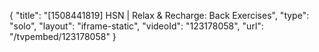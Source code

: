 {
    "title": "[1508441819] HSN | Relax & Recharge: Back Exercises",
    "type": "solo",
    "layout": "iframe-static",
    "videoId": "123178058",
    "url": "\/tvpembed\/123178058"
}